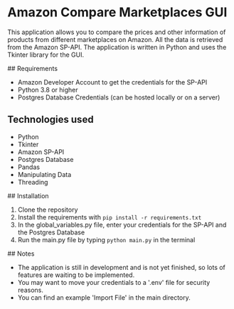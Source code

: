 # Amazon Compare Marketplaces GUI
This application allows you to compare the prices and other information of products from different marketplaces on Amazon. All the data is retrieved from the Amazon SP-API. The application is written in Python and uses the Tkinter library for the GUI.

## Requirements
- Amazon Developer Account to get the credentials for the SP-API
- Python 3.8 or higher
- Postgres Database Credentials (can be hosted locally or on a server)

## Technologies used
- Python
- Tkinter
- Amazon SP-API
- Postgres Database
- Pandas
- Manipulating Data
- Threading

## Installation
1. Clone the repository
2. Install the requirements with `pip install -r requirements.txt`
3. In the global_variables.py file, enter your credentials for the SP-API and the Postgres Database
4. Run the main.py file by typing `python main.py` in the terminal

## Notes
- The application is still in development and is not yet finished, so lots of features are waiting to be implemented.
- You may want to move your credentials to a '.env' file for security reasons.
- You can find an example 'Import File' in the main directory.